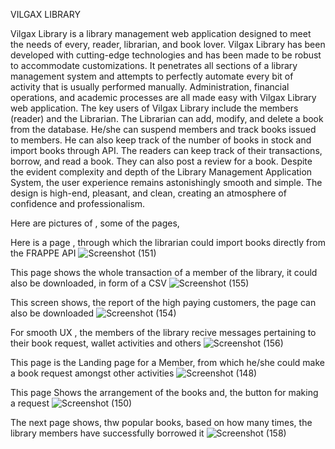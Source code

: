 VILGAX LIBRARY


Vilgax Library is a library management web application designed to meet the needs of every, reader, librarian, and book lover. Vilgax Library has been developed with cutting-edge technologies and has been made to be robust to accommodate customizations. 
It penetrates all sections of a library management system and attempts to perfectly automate every bit of activity that is usually performed manually. Administration, financial operations, and academic processes are all made easy with Vilgax Library web application. 
The key users of Vilgax Library include the members (reader) and the Librarian. The Librarian can add, modify, and delete a book from the database. He/she can suspend members and track books issued to members. He can also keep track of the number of books in stock and import books through API. 
The readers can keep track of their transactions, borrow, and read a book. They can also post a review for a book. 
Despite the evident complexity and depth of the Library Management Application System, the user experience remains astonishingly smooth and simple. The design is high-end, pleasant, and clean, creating an atmosphere of confidence and professionalism. 

Here are pictures of , some of the pages,




Here is a page , through which the librarian could import books directly from the FRAPPE API
![Screenshot (151)](https://user-images.githubusercontent.com/99317649/192783424-2a9a692d-707b-4e30-a299-bf7fc13a719c.png)



This page shows the whole transaction of a member of the library, it could also be downloaded, in form of a CSV
![Screenshot (155)](https://user-images.githubusercontent.com/99317649/192783451-39f14fda-a2c2-4138-9583-7fbfc6048619.png) 



This screen shows, the report of the high paying customers, the page can also be downloaded
![Screenshot (154)](https://user-images.githubusercontent.com/99317649/192783443-08743984-c105-43f1-9e59-09babfb1e071.png)



For smooth UX , the members of the library recive messages pertaining to their book request, wallet activities and others
![Screenshot (156)](https://user-images.githubusercontent.com/99317649/192783154-bf91f23b-546c-4e76-be33-a4d947bf1973.png)



This page is the Landing page for a Member, from which he/she could make a book request amongst other activities
![Screenshot (148)](https://user-images.githubusercontent.com/99317649/192783194-5b4207c7-caef-4eba-a9a2-2d651e38c212.png)



This page Shows the arrangement of the books and, the button for making a request
![Screenshot (150)](https://user-images.githubusercontent.com/99317649/192783335-94aadf05-8cae-4bd1-a35e-a485dd04c53a.png)



The next page shows, thw popular books, based on how many times, the library members have successfully borrowed it
![Screenshot (158)](https://user-images.githubusercontent.com/99317649/192783405-4c2bff3b-633e-4250-8d23-f01b1582231a.png)
